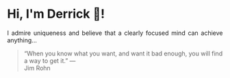 # Hi, I'm Derrick 👋!
<p align="justify">I admire uniqueness and believe that a clearly focused mind can achieve anything...</p> 
<!-- #quote-start -->
<blockquote>&ldquo;When you know what you want, and want it bad enough, you will find a way to get it.&rdquo; &mdash; <footer>Jim Rohn</footer></blockquote>
<!-- #quote-end -->
